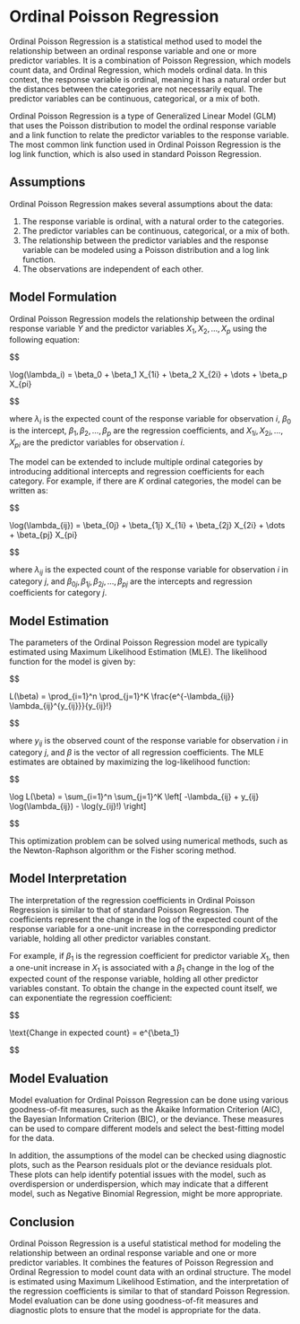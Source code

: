 # Ordinal Poisson Regression

Ordinal Poisson Regression is a statistical method used to model the relationship between an ordinal response variable and one or more predictor variables. It is a combination of Poisson Regression, which models count data, and Ordinal Regression, which models ordinal data. In this context, the response variable is ordinal, meaning it has a natural order but the distances between the categories are not necessarily equal. The predictor variables can be continuous, categorical, or a mix of both.

Ordinal Poisson Regression is a type of Generalized Linear Model (GLM) that uses the Poisson distribution to model the ordinal response variable and a link function to relate the predictor variables to the response variable. The most common link function used in Ordinal Poisson Regression is the log link function, which is also used in standard Poisson Regression.

## Assumptions

Ordinal Poisson Regression makes several assumptions about the data:

1. The response variable is ordinal, with a natural order to the categories.
2. The predictor variables can be continuous, categorical, or a mix of both.
3. The relationship between the predictor variables and the response variable can be modeled using a Poisson distribution and a log link function.
4. The observations are independent of each other.

## Model Formulation

Ordinal Poisson Regression models the relationship between the ordinal response variable $Y$ and the predictor variables $X_1, X_2, \dots, X_p$ using the following equation:


$$

\log(\lambda_i) = \beta_0 + \beta_1 X_{1i} + \beta_2 X_{2i} + \dots + \beta_p X_{pi}

$$


where $\lambda_i$ is the expected count of the response variable for observation $i$, $\beta_0$ is the intercept, $\beta_1, \beta_2, \dots, \beta_p$ are the regression coefficients, and $X_{1i}, X_{2i}, \dots, X_{pi}$ are the predictor variables for observation $i$.

The model can be extended to include multiple ordinal categories by introducing additional intercepts and regression coefficients for each category. For example, if there are $K$ ordinal categories, the model can be written as:


$$

\log(\lambda_{ij}) = \beta_{0j} + \beta_{1j} X_{1i} + \beta_{2j} X_{2i} + \dots + \beta_{pj} X_{pi}

$$


where $\lambda_{ij}$ is the expected count of the response variable for observation $i$ in category $j$, and $\beta_{0j}, \beta_{1j}, \beta_{2j}, \dots, \beta_{pj}$ are the intercepts and regression coefficients for category $j$.

## Model Estimation

The parameters of the Ordinal Poisson Regression model are typically estimated using Maximum Likelihood Estimation (MLE). The likelihood function for the model is given by:


$$

L(\beta) = \prod_{i=1}^n \prod_{j=1}^K \frac{e^{-\lambda_{ij}} \lambda_{ij}^{y_{ij}}}{y_{ij}!}

$$


where $y_{ij}$ is the observed count of the response variable for observation $i$ in category $j$, and $\beta$ is the vector of all regression coefficients. The MLE estimates are obtained by maximizing the log-likelihood function:


$$

\log L(\beta) = \sum_{i=1}^n \sum_{j=1}^K \left[ -\lambda_{ij} + y_{ij} \log(\lambda_{ij}) - \log(y_{ij}!) \right]

$$


This optimization problem can be solved using numerical methods, such as the Newton-Raphson algorithm or the Fisher scoring method.

## Model Interpretation

The interpretation of the regression coefficients in Ordinal Poisson Regression is similar to that of standard Poisson Regression. The coefficients represent the change in the log of the expected count of the response variable for a one-unit increase in the corresponding predictor variable, holding all other predictor variables constant.

For example, if $\beta_1$ is the regression coefficient for predictor variable $X_1$, then a one-unit increase in $X_1$ is associated with a $\beta_1$ change in the log of the expected count of the response variable, holding all other predictor variables constant. To obtain the change in the expected count itself, we can exponentiate the regression coefficient:


$$

\text{Change in expected count} = e^{\beta_1}

$$


## Model Evaluation

Model evaluation for Ordinal Poisson Regression can be done using various goodness-of-fit measures, such as the Akaike Information Criterion (AIC), the Bayesian Information Criterion (BIC), or the deviance. These measures can be used to compare different models and select the best-fitting model for the data.

In addition, the assumptions of the model can be checked using diagnostic plots, such as the Pearson residuals plot or the deviance residuals plot. These plots can help identify potential issues with the model, such as overdispersion or underdispersion, which may indicate that a different model, such as Negative Binomial Regression, might be more appropriate.

## Conclusion

Ordinal Poisson Regression is a useful statistical method for modeling the relationship between an ordinal response variable and one or more predictor variables. It combines the features of Poisson Regression and Ordinal Regression to model count data with an ordinal structure. The model is estimated using Maximum Likelihood Estimation, and the interpretation of the regression coefficients is similar to that of standard Poisson Regression. Model evaluation can be done using goodness-of-fit measures and diagnostic plots to ensure that the model is appropriate for the data.
